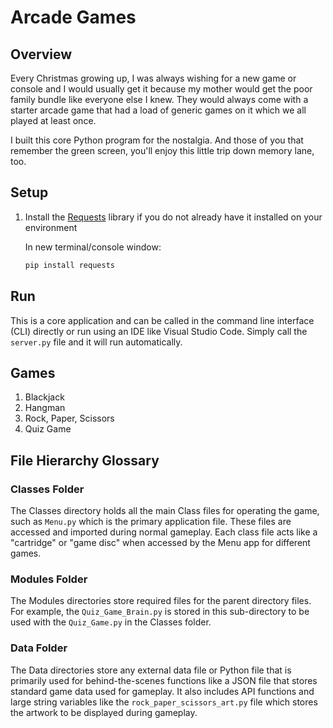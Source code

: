 # Arcade Games

## Overview

Every Christmas growing up, I was always wishing for a new game or console and I would usually get it because my mother would get the poor family bundle like everyone else I knew. They would always come with a starter arcade game that had a load of generic games on it which we all played at least once.

I built this core Python program for the nostalgia. And those of you that remember the green screen, you'll enjoy this little trip down memory lane, too.

## Setup

1. Install the [Requests]("https://pypi.org/project/requests/") library if you do not already have it installed on your environment

    In new terminal/console window:

    ```python
    pip install requests
    ```

## Run

This is a core application and can be called in the command line interface (CLI) directly or run using an IDE like Visual Studio Code. Simply call the `server.py` file and it will run automatically.

## Games

1. Blackjack
2. Hangman
3. Rock, Paper, Scissors
4. Quiz Game

## File Hierarchy Glossary

### Classes Folder

The Classes directory holds all the main Class files for operating the game, such as `Menu.py` which is the primary application file. These files are accessed and imported during normal gameplay. Each class file acts like a "cartridge" or "game disc" when accessed by the Menu app for different games.

### Modules Folder

The Modules directories store required files for the parent directory files. For example, the `Quiz_Game_Brain.py` is stored in this sub-directory to be used with the `Quiz_Game.py` in the Classes folder.

### Data Folder

The Data directories store any external data file or Python file that is primarily used for behind-the-scenes functions like a JSON file that stores standard game data used for gameplay. It also includes API functions and large string variables like the `rock_paper_scissors_art.py` file which stores the artwork to be displayed during gameplay.
